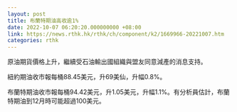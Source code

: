 ```yaml
---
layout: post
title: 布蘭特期油高收逾1%
date: 2022-10-07 06:20:20.000000000 +08:00
link: https://news.rthk.hk/rthk/ch/component/k2/1669966-20221007.htm
categories: rthk
---
```


原油期貨價格上升，繼續受石油輸出國組織與盟友同意減產的消息支持。

紐約期油收市報每桶88.45美元，升69美仙，升幅0.8%。

布蘭特期油收市報每桶94.42美元，升1.05美元，升幅1.1%。有分析員估計，布蘭特期油到12月時可能超過100美元。
